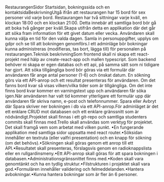 RestaurangenSidor Startsidan, bokningssida och en kontaktsidaBeskrivningUtgå ifrån att restaurangen har 15 bord för sex personer vid varje bord. Restaurangen har två sittningar varje kväll, en klockan 18:00 och en klockan 21:00. Detta innebär att samtliga bord bör gå att boka två gånger per kväll.Skapa utifrån detta en applikation där det går att söka fram information för ett givet datum eller vecka. Användaren skall kunna välja en tid för den valda dagen. Samla in personuppgifter, upplys om gdpr och se till att bokningen genomförs.I ett adminläge bör bokningar kunna administreras (modifieras, tas bort, lägga till) för personalen på restaurangen.Teknisk beskrivningSom frontend skall ni skapa ett react-projekt med hälp av create-react-app och mallen typescript. Som backend behöver ni skapa er egen databas och ett api, på samma sätt som ni tidigare har gjort. Att söka tillgängliga bord bör göras via ett formulär där användaren får ange antal personer (1-6) och önskat datum. En sökning görs via ett API-anrop och ett resultat presenteras för användaren. Om det fanns bord kvar så visas vilken/vilka tider som är tillgängliga. Om det inte finns bord kvar kommer en varningstext upp och användaren får söka igen.När användaren har valt tid kommer ytterligare ett formulär upp där användaren får skriva namn, e-post och telefonnummer. Spara eller Avbryt där Spara skriver ner bokningen i db via ett API-anrop.För adminläget är det ett enklare CRUD mot databasen och ett enklare gränssnitt som är nödvändigt.Projektet skall finnas i ett git-repo och samtliga studenters commits skall finnas med.Trello skall användas som verktyg för projektet. Det skall framgå vem som arbetat med vilken punkt. •En fungerande applikation med samtliga sidor uppsatta med react router.•Söksidan innehåller en textruta (eller valfri presentation) och en knapp för sökning (om det behövs).•Sökningen skall göras genom ett anrop till ett API.•Resultatet skall presenteras, förslagsvis genom en radioknappslista eller en rullgardinsmeny.•Ett API-anrop skall göras för att spara bokningen i databasen.•Administrationsgränssnittet finns med.•Koden skall vara genomtänkt och ha en tydlig struktur.•Filstrukturen i projektet skall vara god.•Formulären innehåller validering och felmeddelanden.•Hantera avbokningar.•Kunna hantera bokningar som är fler än 6 personer.
